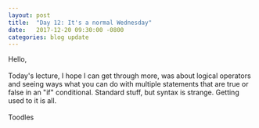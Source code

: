 ```yaml
---
layout: post
title:  "Day 12: It's a normal Wednesday"
date:   2017-12-20 09:30:00 -0800
categories: blog update
---
```

Hello,
<br><br>
Today's lecture, I hope I can get through more, was about logical operators and seeing ways what you can do with multiple statements that are true or false in an "if" conditional. Standard stuff, but syntax is strange. Getting used to it is all.
<br><br>
Toodles
